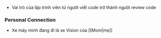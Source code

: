 - Vai trò của lập trình viên từ người viết code trở thành người review code

### Personal Connection

- Xe máy mình đang đi là xe Vision của [[Mom|mẹ]]